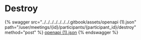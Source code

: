 # Destroy

{% swagger src="../../../../../../../.gitbook/assets/openapi (1).json" path="/user/meetings/{id}/participants/{participant_id}/destroy" method="post" %}
[openapi (1).json](<../../../../../../../.gitbook/assets/openapi (1).json>)
{% endswagger %}
